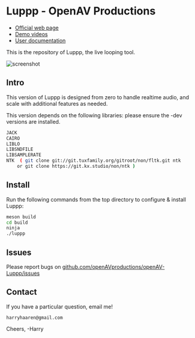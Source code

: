 Luppp - OpenAV Productions
===============================

  * [Official web page](http://openavproductions.com/luppp)
  * [Demo videos](https://www.youtube.com/playlist?list=PLPVwzZjovbBxIik8lUisH5XdLzALDeY9j)
  * [User documentation](http://openavproductions.com/doc/luppp.html)

This is the repository of Luppp, the live looping tool.

![screenshot](resources/screenshots/1.2.png "Luppp 1.2 Screenshot")

Intro
-----
This version of Luppp is designed from zero to handle realtime
audio, and scale with additional features as needed.

This version depends on the following libraries:
please ensure the -dev versions are installed.

```bash
JACK
CAIRO
LIBLO
LIBSNDFILE
LIBSAMPLERATE
NTK  ( git clone git://git.tuxfamily.org/gitroot/non/fltk.git ntk
    or git clone https://git.kx.studio/non/ntk )

```

Install
-------

Run the following commands from the top directory to configure & install Luppp:

```bash
meson build
cd build
ninja
./luppp
```


Issues
------
Please report bugs on [github.com/openAVproductions/openAV-Luppp/issues](http://github.com/openAVproductions/openAV-Luppp/issues)


Contact
-------
If you have a particular question, email me!
```
harryhaaren@gmail.com
```

Cheers, -Harry
